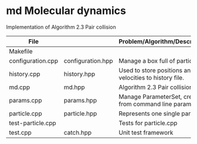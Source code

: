 # md Molecular dynamics

Implementation of Algorithm 2.3 Pair collision

File||Problem/Algorithm/Description
--------------|--------------|---------------------------------------------------------------------------------------
Makefile||
configuration.cpp|configuration.hpp|Manage a box full of particles
history.cpp|history.hpp|Used to store positions and velocities to history file.
md.cpp|md.hpp|Algorithm 2.3 Pair collision
params.cpp|params.hpp|Manage ParameterSet, created from command line parameters
particle.cpp|particle.hpp|Represents one single particle
test-particle.cpp||Tests for particle.cpp
test.cpp|catch.hpp|Unit test framework
